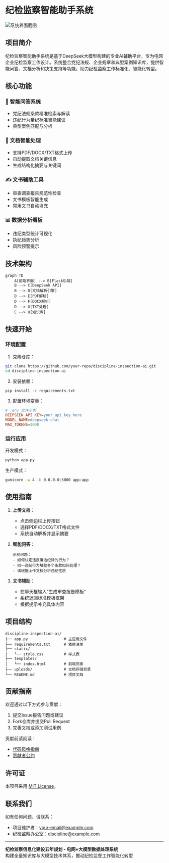 # 纪检监察智能助手系统

![系统界面截图](https://via.placeholder.com/800x500/1a5f9e/ffffff?text=纪检监察智能助手系统界面)

## 项目简介

纪检监察智能助手系统是基于DeepSeek大模型构建的专业AI辅助平台，专为电网企业纪检监察工作设计。系统整合党纪法规、企业规章和典型案例知识库，提供智能问答、文档分析和决策支持等功能，助力纪检监察工作标准化、智能化转型。

## 核心功能

### 🧠 智能问答系统
- 党纪法规条款精准检索与解读
- 违纪行为量纪标准智能建议
- 典型案例匹配与分析

### 📄 文档智能处理
- 支持PDF/DOCX/TXT格式上传
- 自动提取文档关键信息
- 生成结构化摘要与关键词

### ✍️ 文书辅助工具
- 审查调查报告规范性检查
- 文书模板智能生成
- 常用文书自动填充

### 📊 数据分析看板
- 违纪类型统计可视化
- 执纪趋势分析
- 风险预警提示

## 技术架构

```mermaid
graph TD
    A[前端界面] --> B[Flask后端]
    B --> C[DeepSeek API]
    B --> D[文档解析引擎]
    D --> E[PDF解析]
    D --> F[DOCX解析]
    D --> G[TXT处理]
    C --> H[知识库]
```

## 快速开始

### 环境配置

1. 克隆仓库：
```bash
git clone https://github.com/your-repo/discipline-inspection-ai.git
cd discipline-inspection-ai
```

2. 安装依赖：
```bash
pip install -r requirements.txt
```

3. 配置环境变量：
```ini
# .env 文件示例
DEEPSEEK_API_KEY=your_api_key_here
MODEL_NAME=deepseek-chat
MAX_TOKENS=2000
```

### 运行应用

开发模式：
```bash
python app.py
```

生产模式：
```bash
gunicorn -w 4 -b 0.0.0.0:5000 app:app
```

## 使用指南

1. **上传文档**：
   - 点击侧边栏上传按钮
   - 选择PDF/DOCX/TXT格式文件
   - 系统自动解析并显示摘要

2. **智能问答**：
   ```text
   示例问题：
   - 如何认定违反廉洁纪律的行为？
   - 同一违纪行为触犯多个条款如何处理？
   - 请根据上传文档分析违纪性质
   ```

3. **文书辅助**：
   - 在聊天框输入"生成审查报告模板"
   - 系统返回标准模板框架
   - 根据提示补充具体内容

## 项目结构

```
discipline-inspection-ai/
├── app.py                # 主应用文件
├── requirements.txt      # 依赖清单
├── static/
│   └── style.css         # 样式表
├── templates/
│   └── index.html        # 前端页面
├── uploads/              # 文档存储目录
└── README.md             # 项目文档
```

## 贡献指南

欢迎通过以下方式参与贡献：

1. 提交Issue报告问题或建议
2. Fork仓库并提交Pull Request
3. 完善文档或添加测试用例

贡献前请阅读：
- [代码风格指南](STYLE_GUIDE.md)
- [贡献者公约](CODE_OF_CONDUCT.md)

## 许可证

本项目采用 [MIT License](LICENSE)。

## 联系我们

如有任何问题，请联系：
- 项目维护者：your-email@example.com
- 纪检监察办公室：discipline@example.com

---

**纪检监察信息化建设五年规划 - 电网+大模型数据处理系统**  
构建全量知识库与大模型技术体系，推动纪检监督工作智能化转型
